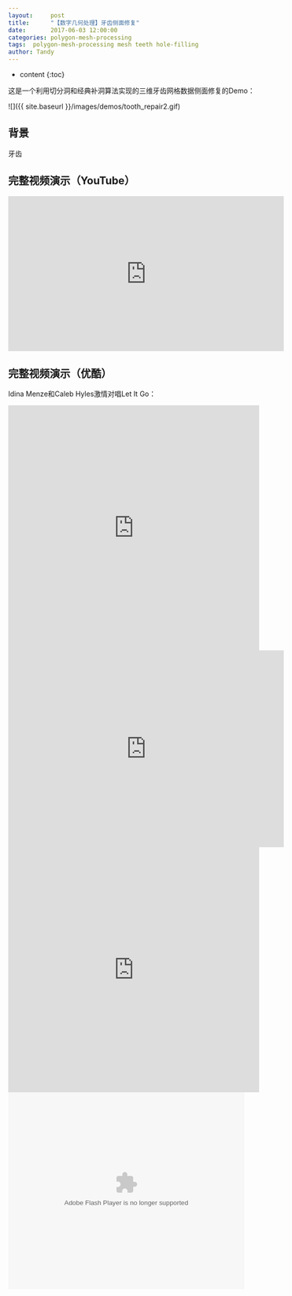 ```yaml
---
layout:     post
title:      "【数字几何处理】牙齿侧面修复"
date:       2017-06-03 12:00:00
categories: polygon-mesh-processing
tags:  polygon-mesh-processing mesh teeth hole-filling 
author: Tandy
---
```


* content
{:toc}

这是一个利用切分洞和经典补洞算法实现的三维牙齿网格数据侧面修复的Demo：

![]({{ site.baseurl }}/images/demos/tooth_repair2.gif)




## 背景

牙齿
## 完整视频演示（YouTube）
<iframe width="560" height="315" src="https://www.youtube.com/embed/8lgq0SQ37Os" frameborder="0" allowfullscreen></iframe>

## 完整视频演示（优酷）
Idina Menze和Caleb Hyles激情对唱Let It Go：

<iframe height=498 width=510 src="http://player.youku.com/embed/XNjcyMDU4Njg0" frameborder=0 allowfullscreen></iframe>

<iframe width="560" height="400" src="http://player.youku.com/embed/XMjgwNjYzNTU2OA==" frameborder="0" allowfullscreen></iframe>

<iframe height="498" width="510" src='http://player.youku.com/embed/XMjgwNjYzNTU2OA==' frameborder="0" allowfullscreen></iframe>

<embed src='http://player.youku.com/player.php/sid/XMjgwNjYzNTU2OA==/v.swf' allowFullScreen='true' quality='high' width='480' height='400' align='middle' allowScriptAccess='always' type='application/x-shockwave-flash'>
